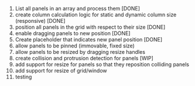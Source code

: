 1. List all panels in an array and process them [DONE]
2. create column calculation logic for static and dynamic column size (responsive) [DONE]
3. position all panels in the grid with respect to their size [DONE]
4. enable dragging panels to new position [DONE]
5. Create placeholder that indicates new panel position [DONE]
6. allow panels to be pinned (immovable, fixed size)
7. allow panels to be resized by dragging resize handles
8. create collision and protrusion detection for panels [WIP]
9. add support for resize for panels so that they reposition colliding panels
10. add support for resize of grid/window
11. testing
